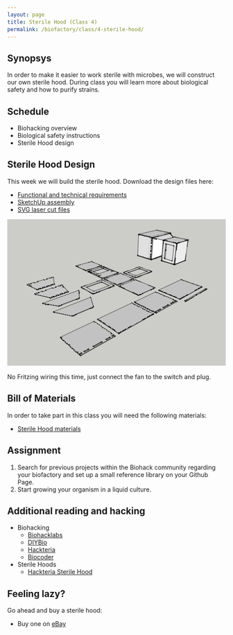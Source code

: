 ```yaml
---
layout: page
title: Sterile Hood (Class 4)
permalink: /biofactory/class/4-sterile-hood/
---
```


## Synopsys

In order to make it easier to work sterile with microbes, we will construct our own sterile hood. During class you will learn more about biological safety and how to purify strains.

## Schedule

* Biohacking overview
* Biological safety instructions
* Sterile Hood design

## Sterile Hood Design

This week we will build the sterile hood. Download the design files here:

* [Functional and technical requirements](/biofactory/class/4-sterile-hood/requirements/)
* [SketchUp assembly](/biofactory/class/4/Sterile-Hood-Sketchup.skp)
* [SVG laser cut files](/biofactory/class/4/Sterile-Hood-SVGs.zip)

![Sterile Hood](/biofactory/class/4/Sterile-Hood.png)

No Fritzing wiring this time, just connect the fan to the switch and plug.

## Bill of Materials

In order to take part in this class you will need the following materials:

* [Sterile Hood materials](/biofactory/class/4-sterile-hood/sterile-hood-materials/)

## Assignment

1. Search for previous projects within the Biohack community regarding your biofactory and set up a small reference library on your Github Page.
2. Start growing your organism in a liquid culture.

## Additional reading and hacking

* Biohacking
  * [Biohacklabs](http://www.biohacklabs.org)
  * [DIYBio](http://www.diybio.org)
  * [Hackteria](http://www.hackteria.org)
  * [Biocoder](http://www.biocoder.com)
* Sterile Hoods
  * [Hackteria Sterile Hood](http://hackteria.org/wiki/index.php/DIY_Sterlisation_Hood)

## Feeling lazy?

Go ahead and buy a sterile hood:

* Buy one on [eBay](http://www.ebay.com/bhp/laminar-flow-hood)
